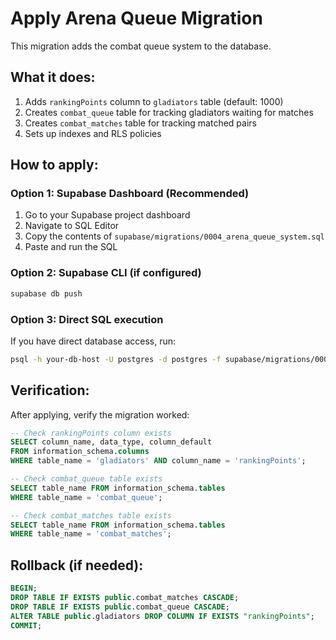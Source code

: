# Apply Arena Queue Migration

This migration adds the combat queue system to the database.

## What it does:
1. Adds `rankingPoints` column to `gladiators` table (default: 1000)
2. Creates `combat_queue` table for tracking gladiators waiting for matches
3. Creates `combat_matches` table for tracking matched pairs
4. Sets up indexes and RLS policies

## How to apply:

### Option 1: Supabase Dashboard (Recommended)
1. Go to your Supabase project dashboard
2. Navigate to SQL Editor
3. Copy the contents of `supabase/migrations/0004_arena_queue_system.sql`
4. Paste and run the SQL

### Option 2: Supabase CLI (if configured)
```bash
supabase db push
```

### Option 3: Direct SQL execution
If you have direct database access, run:
```bash
psql -h your-db-host -U postgres -d postgres -f supabase/migrations/0004_arena_queue_system.sql
```

## Verification:
After applying, verify the migration worked:

```sql
-- Check rankingPoints column exists
SELECT column_name, data_type, column_default 
FROM information_schema.columns 
WHERE table_name = 'gladiators' AND column_name = 'rankingPoints';

-- Check combat_queue table exists
SELECT table_name FROM information_schema.tables 
WHERE table_name = 'combat_queue';

-- Check combat_matches table exists
SELECT table_name FROM information_schema.tables 
WHERE table_name = 'combat_matches';
```

## Rollback (if needed):
```sql
BEGIN;
DROP TABLE IF EXISTS public.combat_matches CASCADE;
DROP TABLE IF EXISTS public.combat_queue CASCADE;
ALTER TABLE public.gladiators DROP COLUMN IF EXISTS "rankingPoints";
COMMIT;
```
